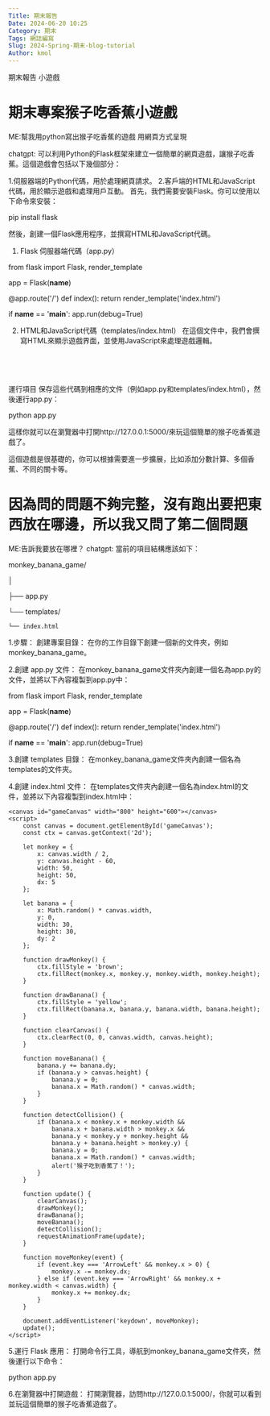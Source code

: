 ```yaml
---
Title: 期末報告
Date: 2024-06-20 10:25
Category: 期末
Tags: 網誌編寫
Slug: 2024-Spring-期末-blog-tutorial
Author: kmol
---
```


期末報告 小遊戲

<!-- PELICAN_END_SUMMARY -->

# 期末專案猴子吃香蕉小遊戲

ME:幫我用python寫出猴子吃香蕉的遊戲 用網頁方式呈現

chatgpt:
可以利用Python的Flask框架來建立一個簡單的網頁遊戲，讓猴子吃香蕉。這個遊戲會包括以下幾個部分：

1.伺服器端的Python代碼，用於處理網頁請求。
2.客戶端的HTML和JavaScript代碼，用於顯示遊戲和處理用戶互動。
首先，我們需要安裝Flask。你可以使用以下命令來安裝：


pip install flask


然後，創建一個Flask應用程序，並撰寫HTML和JavaScript代碼。
1. Flask 伺服器端代碼（app.py）


from flask import Flask, render_template

app = Flask(__name__)

@app.route('/')
def index():
    return render_template('index.html')

if __name__ == '__main__':
    app.run(debug=True)



2. HTML和JavaScript代碼（templates/index.html）
在這個文件中，我們會撰寫HTML來顯示遊戲界面，並使用JavaScript來處理遊戲邏輯。


<pre class="brush: html">
    <canvas id="gameCanvas" width="800" height="600"></canvas>
    <script>
        const canvas = document.getElementById('gameCanvas');
        const ctx = canvas.getContext('2d');

        let monkey = {
            x: canvas.width / 2,
            y: canvas.height - 60,
            width: 50,
            height: 50,
            dx: 5
        };

        let banana = {
            x: Math.random() * canvas.width,
            y: 0,
            width: 30,
            height: 30,
            dy: 2
        };

        function drawMonkey() {
            ctx.fillStyle = 'brown';
            ctx.fillRect(monkey.x, monkey.y, monkey.width, monkey.height);
        }

        function drawBanana() {
            ctx.fillStyle = 'yellow';
            ctx.fillRect(banana.x, banana.y, banana.width, banana.height);
        }

        function clearCanvas() {
            ctx.clearRect(0, 0, canvas.width, canvas.height);
        }

        function moveBanana() {
            banana.y += banana.dy;
            if (banana.y > canvas.height) {
                banana.y = 0;
                banana.x = Math.random() * canvas.width;
            }
        }

        function detectCollision() {
            if (banana.x < monkey.x + monkey.width &&
                banana.x + banana.width > monkey.x &&
                banana.y < monkey.y + monkey.height &&
                banana.y + banana.height > monkey.y) {
                banana.y = 0;
                banana.x = Math.random() * canvas.width;
                alert('猴子吃到香蕉了！');
            }
        }

        function update() {
            clearCanvas();
            drawMonkey();
            drawBanana();
            moveBanana();
            detectCollision();
            requestAnimationFrame(update);
        }

        function moveMonkey(event) {
            if (event.key === 'ArrowLeft' && monkey.x > 0) {
                monkey.x -= monkey.dx;
            } else if (event.key === 'ArrowRight' && monkey.x + monkey.width < canvas.width) {
                monkey.x += monkey.dx;
            }
        }

        document.addEventListener('keydown', moveMonkey);
        update();
    </script>
</pre>


運行項目
保存這些代碼到相應的文件（例如app.py和templates/index.html），然後運行app.py：


python app.py


這樣你就可以在瀏覽器中打開http://127.0.0.1:5000/來玩這個簡單的猴子吃香蕉遊戲了。

這個遊戲是很基礎的，你可以根據需要進一步擴展，比如添加分數計算、多個香蕉、不同的關卡等。

# 因為問的問題不夠完整，沒有跑出要把東西放在哪邊，所以我又問了第二個問題

ME:告訴我要放在哪裡？
chatgpt:
當前的項目結構應該如下：


monkey_banana_game/

│

├── app.py

└── templates/

    └── index.html


1.步驟：
創建專案目錄：
在你的工作目錄下創建一個新的文件夾，例如monkey_banana_game。

2.創建 app.py 文件：
在monkey_banana_game文件夾內創建一個名為app.py的文件，並將以下內容複製到app.py中：

from flask import Flask, render_template

app = Flask(__name__)

@app.route('/')
def index():
    return render_template('index.html')

if __name__ == '__main__':
    app.run(debug=True)

3.創建 templates 目錄：
在monkey_banana_game文件夾內創建一個名為templates的文件夾。

4.創建 index.html 文件：
在templates文件夾內創建一個名為index.html的文件，並將以下內容複製到index.html中：


    <canvas id="gameCanvas" width="800" height="600"></canvas>
    <script>
        const canvas = document.getElementById('gameCanvas');
        const ctx = canvas.getContext('2d');

        let monkey = {
            x: canvas.width / 2,
            y: canvas.height - 60,
            width: 50,
            height: 50,
            dx: 5
        };

        let banana = {
            x: Math.random() * canvas.width,
            y: 0,
            width: 30,
            height: 30,
            dy: 2
        };

        function drawMonkey() {
            ctx.fillStyle = 'brown';
            ctx.fillRect(monkey.x, monkey.y, monkey.width, monkey.height);
        }

        function drawBanana() {
            ctx.fillStyle = 'yellow';
            ctx.fillRect(banana.x, banana.y, banana.width, banana.height);
        }

        function clearCanvas() {
            ctx.clearRect(0, 0, canvas.width, canvas.height);
        }

        function moveBanana() {
            banana.y += banana.dy;
            if (banana.y > canvas.height) {
                banana.y = 0;
                banana.x = Math.random() * canvas.width;
            }
        }

        function detectCollision() {
            if (banana.x < monkey.x + monkey.width &&
                banana.x + banana.width > monkey.x &&
                banana.y < monkey.y + monkey.height &&
                banana.y + banana.height > monkey.y) {
                banana.y = 0;
                banana.x = Math.random() * canvas.width;
                alert('猴子吃到香蕉了！');
            }
        }

        function update() {
            clearCanvas();
            drawMonkey();
            drawBanana();
            moveBanana();
            detectCollision();
            requestAnimationFrame(update);
        }

        function moveMonkey(event) {
            if (event.key === 'ArrowLeft' && monkey.x > 0) {
                monkey.x -= monkey.dx;
            } else if (event.key === 'ArrowRight' && monkey.x + monkey.width < canvas.width) {
                monkey.x += monkey.dx;
            }
        }

        document.addEventListener('keydown', moveMonkey);
        update();
    </script>




5.運行 Flask 應用：
打開命令行工具，導航到monkey_banana_game文件夾，然後運行以下命令：

python app.py


6.在瀏覽器中打開遊戲：
打開瀏覽器，訪問http://127.0.0.1:5000/，你就可以看到並玩這個簡單的猴子吃香蕉遊戲了。